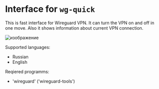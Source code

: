 # Interface for `wg-quick`
This is fast interface for Wireguard VPN. It can turn the VPN on and off in one move. Also it shows information about current VPN connection.

![изображение](https://github.com/empathystorm/interface-for-wg-quick/assets/110486386/ba996deb-a40c-4e91-9c02-f6856db9b115)

Supported languages:
- Russian
- English

Reqiered programms:
- 'wireguard' ('wireguard-tools')
